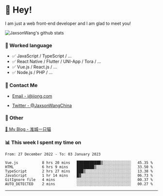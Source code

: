 # 👋 Hey!

I am just a web front-end developer and I am glad to meet you!

![JaxsonWang's github stats](https://github-readme-stats.vercel.app/api?username=JaxsonWang&&show_icons=true&&title_color=1abc9c&&icon_color=1abc9c)


### 📝 Worked language

- ✅ JavaScript / TypeScript / ...
- ✅ React Native / Flutter / UNI-App / Tora / ...
- ✅ Vue.js / React.js / ...
- ✅ Node.js / PHP / ...

### 📮 Contact Me

- [Email - i@iiong.com](mailto:i@iiong.com)

- [Twitter - @JaxsonWangChina](https://twitter.com/JaxsonWangChina)

### 🤪 Other

[📌 My Blog - 淮城一只猫](https://iiong.com)

### 📊 This week I spent my time on

<!--START_SECTION:waka-->

```text
From: 27 December 2022 - To: 03 January 2023

Vue.js           8 hrs 20 mins   ███████████▒░░░░░░░░░░░░░   45.35 %
HTML             6 hrs 9 mins    ████████▒░░░░░░░░░░░░░░░░   33.50 %
TypeScript       2 hrs 27 mins   ███▒░░░░░░░░░░░░░░░░░░░░░   13.38 %
JavaScript       1 hr 14 mins    █▓░░░░░░░░░░░░░░░░░░░░░░░   06.73 %
GitIgnore file   4 mins          ░░░░░░░░░░░░░░░░░░░░░░░░░   00.37 %
AUTO_DETECTED    2 mins          ░░░░░░░░░░░░░░░░░░░░░░░░░   00.27 %
```

<!--END_SECTION:waka-->

---
